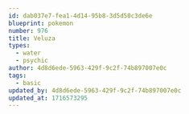 ```yaml
---
id: dab037e7-fea1-4d14-95b8-3d5d50c3de6e
blueprint: pokemon
number: 976
title: Veluza
types:
  - water
  - psychic
author: 4d8d6ede-5963-429f-9c2f-74b897007e0c
tags:
  - basic
updated_by: 4d8d6ede-5963-429f-9c2f-74b897007e0c
updated_at: 1716573295
---
```

